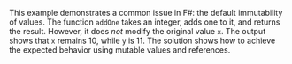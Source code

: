 This example demonstrates a common issue in F#: the default immutability of values.  The function `addOne` takes an integer, adds one to it, and returns the result. However, it does *not* modify the original value `x`.  The output shows that `x` remains 10, while `y` is 11.  The solution shows how to achieve the expected behavior using mutable values and references.